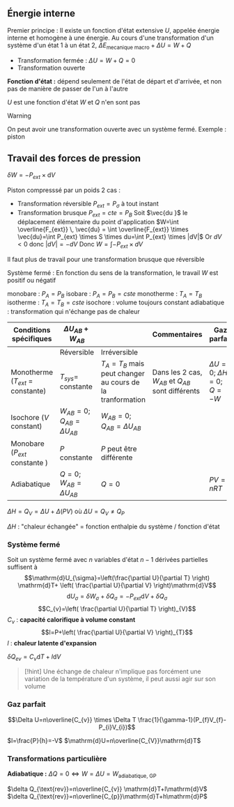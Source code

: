 
## Énergie interne
Premier principe : 
Il existe un fonction d'état extensive  $U$, appelée énergie interne et homogène à une énergie.
Au cours d'une transformation d'un système d'un état 1 à  un état 2,
$\Delta E_{\text{mecanique macro}} + \Delta U= W+Q$

* Transformation fermée : $\Delta U= W+Q=0$
* Transformation ouverte 

**Fonction d'état :** dépend seulement de l'état de départ et d'arrivée, et non pas de manière de passer de l'un à l'autre

$U$ est une fonction d'état
$W$ et $Q$ n'en sont pas

>[!warning] 
>On peut avoir une transformation ouverte avec un système fermé.
>Exemple : piston

## Travail des forces de pression
$\delta W=-P_{ext} \times \mathrm{d}V$

Piston compresssé par un poids
2 cas :
* Transformation réversible $P_{ext}=P_{\sigma}$ à tout instant
* Transformation brusque $P_{ext}=cte=P_{B}$
 Soit $\vec{du }$ le déplacement élémentaire du point d'application
$W=\int  \overline{F_{ext}} \, \vec{du} = \int  \overline{F_{ext}} \times \vec{du}=\int P_{ext} \times S \times du=\int P_{ext} \times |dV|$
Or $dV < 0$ donc $|dV| = -dV$
Donc $W = \int - P_{ext} \times dV$

Il faut plus de travail pour une transformation brusque que réversible

Système fermé : En fonction du sens de la transformation, le travail $W$ est positif ou négatif

monobare : $P_{A}=P_{B}$
isobare : $P_{A}=P_{B} = cste$
monotherme : $T_{A}=T_{B}$
isotherme : $T_{A}=T_{B}=cste$
isochore : volume toujours constant
adiabatique : transformation qui n'échange pas de chaleur


| Conditions spécifiques             | $\Delta U_{AB}+W_{AB}$             |                                                              | Commentaires                                         | Gaz parfait                        |
| ---------------------------------- | ---------------------------------- | ------------------------------------------------------------ | ---------------------------------------------------- | ---------------------------------- |
|                                    | Réversible                         | Irréversible                                                 |                                                      |                                    |
| Monotherme ($T_{ext}$ = constante) | $T_{sys}=$ constante               | $T_{A}=T_{B}$ mais peut changer au cours de la tranformation | Dans les 2 cas, $W_{AB}$ et $Q_{AB}$ sont différents | $\Delta U=0$; $\Delta H=0$; $Q=-W$ |
| Isochore ($V$ constant)            | $W_{AB}=0$; $Q_{AB}=\Delta U_{AB}$ | $W_{AB}=0$; $Q_{AB}= \Delta U_{AB}$                          |                                                      |                                    |
| Monobare ($P_{ext}$ constante )    | $P$ constante                      | $P$ peut être différente                                     |                                                      |                                    |
| Adiabatique                        | $Q=0$; $W_{AB}=\Delta U_{AB}$      | $Q=0$                                                        |                                                      | $PV=nRT$                           |
$\Delta H=Q_{V}=\Delta U+ \Delta(PV)$
où $\Delta U=Q_{V}\neq Q_{P}$

$\Delta H$ : "chaleur échangée" = fonction enthalpie du système / fonction d'état

### Système fermé
Soit un système fermé avec $n$ variables d'état
$n-1$ dérivées partielles suffisent à 
$$\mathrm{d}U_{\sigma}=\left(\frac{\partial U}{\partial T} \right) \mathrm{d}T+ \left( \frac{\partial U}{\partial V} \right)\mathrm{d}V$$
$$\mathrm{d}U_{\sigma}=\delta W_{\sigma}+\delta Q_{\sigma}=-P_{ext}\mathrm{d}V+\delta Q_{\sigma}$$
$$C_{v}=\left( \frac{\partial U}{\partial T} \right)_{V}$$
$C_{v}$ : **capacité calorifique à volume constant**
$$l=P+\left( \frac{\partial U}{\partial V} \right)_{T}$$
$l$ : **chaleur latente d'expansion**

$\delta Q_{ev}=C_{v}\mathrm{d}T+l\mathrm{d}V$

>[!hint] 
>Une échange de chaleur n'implique pas forcément une variation de la température d'un système, il peut aussi agir sur son volume



### Gaz parfait
$$\Delta U=n\overline{C_{v}} \times \Delta T \frac{1}{\gamma-1}(P_{f}V_{f}-P_{i}V_{i})$$

$l=\frac{P}{h}=-V$
$\mathrm{d}U=n\overline{C_{V}}\mathrm{d}T$

### Transformations particulière
**Adiabatique :** $\Delta Q=0 \iff W=\Delta U=W_{\text{adiabatique, GP}}$

$\delta Q_{\text{rev}}=n\overline{C_{v}} \mathrm{d}T+l\mathrm{d}V$
$\delta Q_{\text{rev}}=n\overline{C_{p}}\mathrm{d}T+h\mathrm{d}P$

